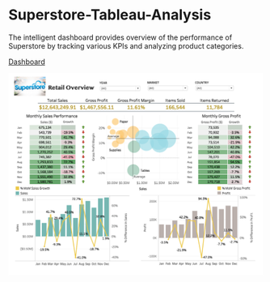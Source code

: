 # Superstore-Tableau-Analysis
The intelligent dashboard provides overview of the performance of Superstore by tracking various KPIs and analyzing product categories.

[Dashboard](https://public.tableau.com/profile/akshit.jain6678#!/vizhome/Superstore-Dashboard_15987484229830/RetailOverviewDashboard)

![](https://github.com/akshitvjain/Superstore-Tableau-Analysis/blob/master/dashboard.png)
